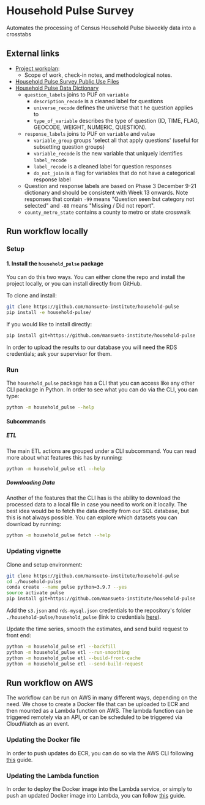 # Household Pulse Survey

Automates the processing of Census Household Pulse biweekly data into a crosstabs

## External links

* [Project workplan](https://docs.google.com/document/d/1w9o-pM68D3nr9rKDgwtDZqzrRjwVasWdZGQk5tnHXYE/edit):
  * Scope of work, check-in notes, and methodological notes.
* [Household Pulse Survey Public Use Files](https://www.census.gov/programs-surveys/household-pulse-survey/datasets.html)
* [Household Pulse Data Dictionary](https://docs.google.com/spreadsheets/d/1xrfmQT7Ub1ayoNe05AQAFDhqL7qcKNSW6Y7XuA8s8uo/edit#gid=974836931)
  * `question_labels` joins to PUF on `variable`
    * `description_recode` is a cleaned label for questions
    * `universe_recode` defines the universe that t
    he question applies to
    * `type_of_variable` describes the type of question (ID, TIME, FLAG, GEOCODE, WEIGHT, NUMERIC, QUESTION).
  * `response_labels` joins to PUF on `variable` and `value`
    * `variable_group` groups 'select all that apply questions' (useful for subsetting question groups)
    * `variable_recode` is the new variable that uniquely identifies `label_recode`
    * `label_recode` is a cleaned label for question responses
    * `do_not_join` is a flag for variables that do not have a categorical response label
  * Question and response labels are based on Phase 3 December 9-21 dictionary and should be consistent with Week 13 onwards. Note responses that contain `-99` means "Question seen but category not selected" and `-88` means "Missing / Did not report".
  * `county_metro_state` contains a county to metro or state crosswalk

## Run workflow locally

### Setup

#### 1. Install the `household_pulse` package

You can do this two ways. You can either clone the repo and install the project locally, or you can install directly from GitHub.

To clone and install:

```bash
git clone https://github.com/mansueto-institute/household-pulse
pip install -e household-pulse/
```

If you would like to install directly:

``` bash
pip install git+https://github.com/mansueto-institute/household-pulse
```

In order to upload the results to our database you will need the RDS credentials; ask your supervisor for them.

### Run

The `household_pulse` package has a CLI that you can access like any other CLI package in Python. In order to see what you can do via the CLI, you can type:

``` bash
python -m household_pulse --help
```

#### Subcommands

##### ETL

The main ETL actions are grouped under a CLI subcommand. You can read more about what features this has by running:

```bash
python -m household_pulse etl --help
```

##### Downloading Data

Another of the features that the CLI has is the ability to download the processed data to a local file in case you need to work on it locally. The best idea would be to fetch the data directly from our SQL database, but this is not always possible. You can explore which datasets you can download by running:

```bash
python -m household_pulse fetch --help
```

### Updating vignette

Clone and setup environment:
```bash
git clone https://github.com/mansueto-institute/household-pulse
cd ./household-pulse   
conda create --name pulse python=3.9.7 --yes   
source activate pulse 
pip install git+https://github.com/mansueto-institute/household-pulse
```

Add the `s3.json` and `rds-mysql.json` credentials to the repository's folder `./household-pulse/household_pulse` (link to credentials [here](https://drive.google.com/drive/folders/1f1N6_LbMW454YmHWf6QZ7PDoPSNeGUix?usp=sharing)).

Update the time series, smooth the estimates, and send build request to front end:
```bash
python -m household_pulse etl --backfill  
python -m household_pulse etl --run-smoothing 
python -m household_pulse etl --build-front-cache
python -m household_pulse etl --send-build-request 
```

## Run workflow on AWS

The workflow can be run on AWS in many different ways, depending on the need. We chose to create a Docker file that can be uploaded to ECR and then mounted as a Lambda function on AWS. The lambda function can be triggered remotely via an API, or can be scheduled to be triggered via CloudWatch as an event.

### Updating the Docker file

In order to push updates do ECR, you can do so via the AWS CLI following [this](https://docs.aws.amazon.com/AmazonECR/latest/userguide/getting-started-cli.html) guide.

### Updating the Lambda function

In order to deploy the Docker image into the Lambda service, or simply to push an updated Docker image into Lambda, you can follow [this](https://docs.aws.amazon.com/lambda/latest/dg/configuration-images.html) guide.
